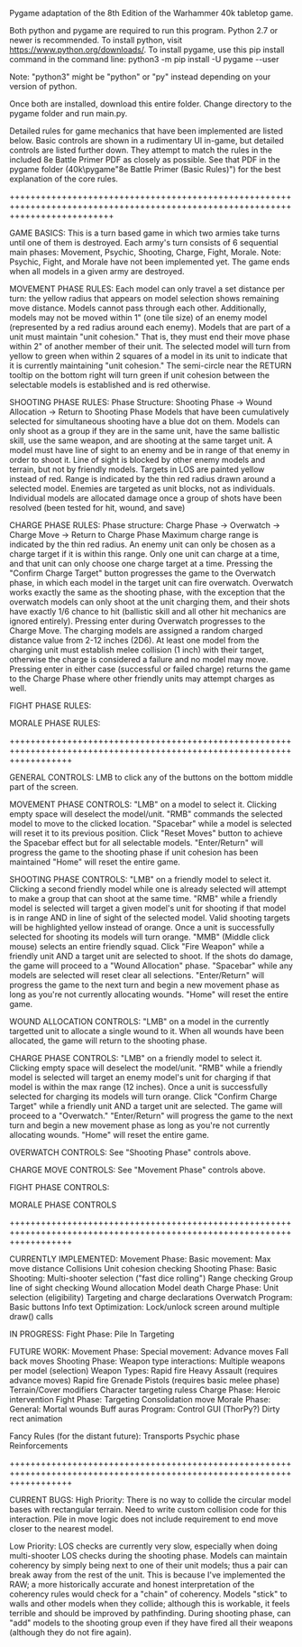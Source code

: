 Pygame adaptation of the 8th Edition of the Warhammer 40k tabletop game.

Both python and pygame are required to run this program. Python 2.7 or newer is recommended.
To install python, visit https://www.python.org/downloads/.
To install pygame, use this pip install command in the command line:
python3 -m pip install -U pygame --user

Note: "python3" might be "python" or "py" instead depending on your version of python.

Once both are installed, download this entire folder.
Change directory to the pygame folder and run main.py.

Detailed rules for game mechanics that have been implemented are listed below.
Basic controls are shown in a rudimentary UI in-game, but detailed controls are listed further down.
They attempt to match the rules in the included 8e Battle Primer PDF as closely as possible.
See that PDF in the pygame folder (40k\pygame\"8e Battle Primer (Basic Rules)") for the best explanation of the core rules.

++++++++++++++++++++++++++++++++++++++++++++++++++++++++++++++++++++++++++++++++++++++++++++++++++++++++++++++++++++++++++++++++

GAME BASICS:
This is a turn based game in which two armies take turns until one of them is destroyed.
Each army's turn consists of 6 sequential main phases: Movement, Psychic, Shooting, Charge, Fight, Morale.
	Note: Psychic, Fight, and Morale have not been implemented yet.
The game ends when all models in a given army are destroyed.

MOVEMENT PHASE RULES:
Each model can only travel a set distance per turn: the yellow radius that appears on model selection shows remaining move distance.
Models cannot pass through each other.
Additionally, models may not be moved within 1" (one tile size) of an enemy model (represented by a red radius around each enemy).
Models that are part of a unit must maintain "unit cohesion." That is, they must end their move phase within 2" of another member of their unit.
The selected model will turn from yellow to green when within 2 squares of a model in its unit to indicate that it is currently maintaining "unit cohesion."
The semi-circle near the RETURN tooltip on the bottom right will turn green if unit cohesion between the selectable models is established and is red otherwise.

SHOOTING PHASE RULES:
Phase Structure: Shooting Phase -> Wound Allocation -> Return to Shooting Phase
Models that have been cumulatively selected for simultaneous shooting have a blue dot on them.
Models can only shoot as a group if they are in the same unit, have the same ballistic skill, use the same weapon, and are shooting at the same target unit.
A model must have line of sight to an enemy and be in range of that enemy in order to shoot it. 
Line of sight is blocked by other enemy models and terrain, but not by friendly models.
Targets in LOS are painted yellow instead of red.
Range is indicated by the thin red radius drawn around a selected model.
Enemies are targeted as unit blocks, not as individuals. 
Individual models are allocated damage once a group of shots have been resolved (been tested for hit, wound, and save)

CHARGE PHASE RULES:
Phase structure: Charge Phase -> Overwatch -> Charge Move -> Return to Charge Phase
Maximum charge range is indicated by the thin red radius. An enemy unit can only be chosen as a charge target if it is within this range.
Only one unit can charge at a time, and that unit can only choose one charge target at a time. 
Pressing the "Confirm Charge Target" button progresses the game to the Overwatch phase, in which each model in the target unit can fire overwatch.
Overwatch works exactly the same as the shooting phase, with the exception that the overwatch models can only shoot at the unit charging them, and their shots have exactly 1/6 chance to hit (ballistic skill and all other hit mechanics are ignored entirely).
Pressing enter during Overwatch progresses to the Charge Move. The charging models are assigned a random charged distance value from 2-12 inches (2D6).
At least one model from the charging unit must establish melee collision (1 inch) with their target, otherwise the charge is considered a failure and no model may move.
Pressing enter in either case (successful or failed charge) returns the game to the Charge Phase where other friendly units may attempt charges as well.

FIGHT PHASE RULES:

MORALE PHASE RULES:

++++++++++++++++++++++++++++++++++++++++++++++++++++++++++++++++++++++++++++++++++++++++++++++++++++++++++++++++++++++++

GENERAL CONTROLS:
LMB to click any of the buttons on the bottom middle part of the screen.

MOVEMENT PHASE CONTROLS:
"LMB" on a model to select it. 
	Clicking empty space will deselect the model/unit.
"RMB" commands the selected model to move to the clicked location.
"Spacebar" while a model is selected will reset it to its previous position.
Click "Reset Moves" button to achieve the Spacebar effect but for all selectable models.
"Enter/Return" will progress the game to the shooting phase if unit cohesion has been maintained
"Home" will reset the entire game.

SHOOTING PHASE CONTROLS:
"LMB" on a friendly model to select it. 
	Clicking a second friendly model while one is already selected will attempt to make a group that can shoot at the same time.
"RMB" while a friendly model is selected will target a given model's unit for shooting if that model is in range AND in line of sight of the selected model.
	Valid shooting targets will be highlighted yellow instead of orange.
	Once a unit is successfully selected for shooting its models will turn orange.
"MMB" (Middle click mouse) selects an entire friendly squad.
Click "Fire Weapon" while a friendly unit AND a target unit are selected to shoot. If the shots do damage, the game will proceed to a "Wound Allocation" phase.
"Spacebar" while any models are selected will reset clear all selections.
"Enter/Return" will progress the game to the next turn and begin a new movement phase as long as you're not currently allocating wounds.
"Home" will reset the entire game.

WOUND ALLOCATION CONTROLS:
"LMB" on a model in the currently targetted unit to allocate a single wound to it.
	When all wounds have been allocated, the game will return to the shooting phase.

CHARGE PHASE CONTROLS:
"LMB" on a friendly model to select it.
	Clicking empty space will deselect the model/unit.
"RMB" while a friendly model is selected will target an enemy model's unit for charging if that model is within the max range (12 inches).
	Once a unit is successfully selected for charging its models will turn orange.
Click "Confirm Charge Target" while a friendly unit AND a target unit are selected. The game will proceed to a "Overwatch."
"Enter/Return" will progress the game to the next turn and begin a new movement phase as long as you're not currently allocating wounds.
"Home" will reset the entire game.

OVERWATCH CONTROLS:
See "Shooting Phase" controls above.

CHARGE MOVE CONTROLS:
See "Movement Phase" controls above.

FIGHT PHASE CONTROLS:

MORALE PHASE CONTROLS

++++++++++++++++++++++++++++++++++++++++++++++++++++++++++++++++++++++++++++++++++++++++++++++++++++++++++++++++++++++++

CURRENTLY IMPLEMENTED:
Movement Phase:
	Basic movement:
		Max move distance
		Collisions
		Unit cohesion checking
Shooting Phase:
	Basic Shooting:
		Multi-shooter selection ("fast dice rolling")
		Range checking
		Group line of sight checking
		Wound allocation
		Model death
Charge Phase:
	Unit selection (eligibility)
	Targeting and charge declarations
	Overwatch
Program:
	Basic buttons
	Info text
Optimization:
	Lock/unlock screen around multiple draw() calls

IN PROGRESS:
Fight Phase:
	Pile In
	Targeting

FUTURE WORK:
Movement Phase:
	Special movement:
		Advance moves
		Fall back moves
Shooting Phase:
	Weapon type interactions:
		Multiple weapons per model (selection)
		Weapon Types:
			Rapid fire
			Heavy
			Assault (requires advance moves)
			Rapid fire
			Grenade
			Pistols (requires basic melee phase)
	Terrain/Cover modifiers
	Character targeting ruless
Charge Phase:
	Heroic intervention
Fight Phase:
	Targeting
	Consolidation move
Morale Phase:
General:
	Mortal wounds
	Buff auras
Program:
	Control GUI (ThorPy?)
	Dirty rect animation

Fancy Rules (for the distant future):
	Transports
	Psychic phase
	Reinforcements

++++++++++++++++++++++++++++++++++++++++++++++++++++++++++++++++++++++++++++++++++++++++++++++++++++++++++++++++++++++++

CURRENT BUGS:
High Priority:
There is no way to collide the circular model bases with rectangular terrain. Need to write custom collision code for this interaction.
Pile in move logic does not include requirement to end move closer to the nearest model. 

Low Priority:
LOS checks are currently very slow, especially when doing multi-shooter LOS checks during the shooting phase.
Models can maintain coherency by simply being next to one of their unit models; thus a pair can break away from the rest of the unit. This is because I've implemented the RAW; a more historically accurate and honest interpretation of the coherency rules would check for a "chain" of coherency.
Models "stick" to walls and other models when they collide; although this is workable, it feels terrible and should be improved by pathfinding.
During shooting phase, can "add" models to the shooting group even if they have fired all their weapons (although they do not fire again).
